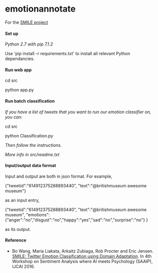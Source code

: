 # emotionannotate
For the [SMILE project](http://www.culturesmile.org/)

#### Set up
*Python 2.7 with pip 7.1.2*

Use 'pip install -r requirements.txt' to install all relevant Python dependancies.
#### Run web app
cd src

python app.py
#### Run batch classification
*If you have a list of tweets that you want to run our emotion classifier on, you can:*

cd src

python Classification.py

*Then follow the instructions.*

*More info in src/readme.txt*

#### Input/output data format
Input and output are both in json format.
For example,

{"tweetid":"614912375288893440", "text":"@britishmuseum awesome museum"}

as an input entry,

{"tweetid":"614912375288893440", 
"text":"@britishmuseum awesome museum",
"emotions":{"anger":"no","disgust":"no","happy":"yes","sad":"no","surprise":"no"}
}

as its output.


#### Reference

* Bo Wang, Maria Liakata, Arkaitz Zubiaga, Rob Procter and Eric Jensen. [SMILE: Twitter Emotion Classification using Domain Adaptation](http://ceur-ws.org/Vol-1619/paper3.pdf). In 4th Workshop on Sentiment Analysis where AI meets Psychology (SAAIP), IJCAI 2016.